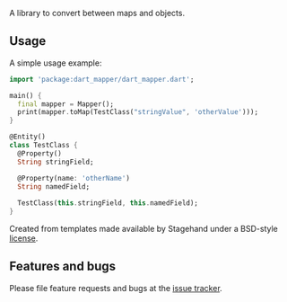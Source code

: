 A library to convert between maps and objects.

## Usage

A simple usage example:

```dart
import 'package:dart_mapper/dart_mapper.dart';

main() {
  final mapper = Mapper();
  print(mapper.toMap(TestClass("stringValue", 'otherValue')));
}

@Entity()
class TestClass {
  @Property()
  String stringField;

  @Property(name: 'otherName')
  String namedField;
  
  TestClass(this.stringField, this.namedField);
}
```

Created from templates made available by Stagehand under a BSD-style
[license](https://github.com/dart-lang/stagehand/blob/master/LICENSE).

## Features and bugs

Please file feature requests and bugs at the [issue tracker][tracker].

[tracker]: https://github.com/TheKingDave/dart_mapper/issues
